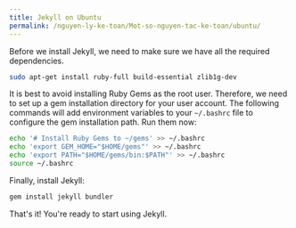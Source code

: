 ```yaml
---
title: Jekyll on Ubuntu
permalink: /nguyen-ly-ke-toan/Mot-so-nguyen-tac-ke-toan/ubuntu/
---
```

Before we install Jekyll, we need to make sure we have all the required
dependencies.

```sh
sudo apt-get install ruby-full build-essential zlib1g-dev
```

It is best to avoid installing Ruby Gems as the root user. Therefore, we need to
set up a gem installation directory for your user account. The following
commands will add environment variables to your `~/.bashrc` file to configure
the gem installation path. Run them now:

```sh
echo '# Install Ruby Gems to ~/gems' >> ~/.bashrc
echo 'export GEM_HOME="$HOME/gems"' >> ~/.bashrc
echo 'export PATH="$HOME/gems/bin:$PATH"' >> ~/.bashrc
source ~/.bashrc
```

Finally, install Jekyll:

```sh
gem install jekyll bundler
```

That's it! You're ready to start using Jekyll.
